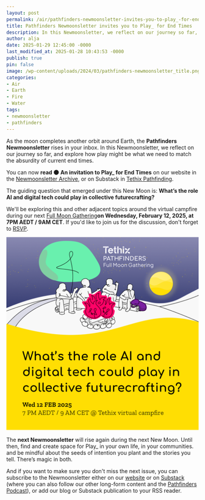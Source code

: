 ```yaml
---
layout: post
permalink: /air/pathfinders-newmoonsletter-invites-you-to-play_-for-end-times/
title: Pathfinders Newmoonsletter invites you to Play_ for End Times
description: In this Newmoonsletter, we reflect on our journey so far, and explore how play might be what we need to match the absurdity of current end times.
author: alja
date: 2025-01-29 12:45:00 -0000
last_modified_at: 2025-01-28 10:43:53 -0000
publish: true
pin: false
image: /wp-content/uploads/2024/03/pathfinders-newmoonsletter_title.png
categories:
- Air
- Earth
- Fire
- Water
tags:
- newmoonsletter
- pathfinders
---
```

As the moon completes another orbit around Earth, the **Pathfinders Newmoonsletter** rises in your inbox. In this Newmoonsletter, we reflect on our journey so far, and explore how play might be what we need to match the absurdity of current end times.

You can now **read 🌑** **An invitation to Play_ for End Times** on our website in the [Newmoonsletter Archive](https://tethix.co/pathfinders/#newmoonsletter-archive), or on Substack in [Tethix Pathfinding](https://tethix.substack.com/s/pathfinders-newmoonsletter).

The guiding question that emerged under this New Moon is: **What’s the role AI and digital tech could play in collective futurecrafting?**

We'll be exploring this and other adjacent topics around the virtual campfire during our next [Full Moon Gathering](https://lu.ma/ipo0hmb7)**on Wednesday, February 12, 2025, at 7PM AEDT / 9AM CET**. If you'd like to join us for the discussion, don't forget to [RSVP](https://lu.ma/ipo0hmb7).

![](/wp-content/uploads/2025/01/pathfinders-full-moon-gathering_2025-02-12.png)

The **next Newmoonsletter** will rise again during the next New Moon. Until then, find and create space for Play_ in your own life, in your communities. and be mindful about the seeds of intention you plant and the stories you tell. There’s magic in both.

And if you want to make sure you don't miss the next issue, you can subscribe to the Newmoonsletter either on our [website](https://tethix.co/pathfinders/#subscribe) or on [Substack](https://tethix.substack.com/) (where you can also follow our other long-form content and the [Pathfinders Podcast](https://tethix.co/pathfinders/#podcast)), or add our blog or Substack publication to your RSS reader.
